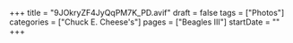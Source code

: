 +++
title = "9JOkryZF4JyQqPM7K_PD.avif"
draft = false
tags = ["Photos"]
categories = ["Chuck E. Cheese's"]
pages = ["Beagles III"]
startDate = ""
+++
